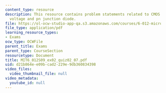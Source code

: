 ```yaml
---
content_type: resource
description: This resource contains problem statements related to CMOS inverter, outout
  voltage and pn junction diode.
file: https://ol-ocw-studio-app-qa.s3.amazonaws.com/courses/6-012-microelectronic-devices-and-circuits-spring-2009/d21b864ee09bcad2229e9db360834398_MIT6_012S09_ex02_quiz02_07.pdf
file_type: application/pdf
learning_resource_types:
- Exams
ocw_type: OCWFile
parent_title: Exams
parent_type: CourseSection
resourcetype: Document
title: MIT6_012S09_ex02_quiz02_07.pdf
uid: d21b864e-e09b-cad2-229e-9db360834398
video_files:
  video_thumbnail_file: null
video_metadata:
  youtube_id: null
---
```

